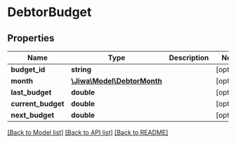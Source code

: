 # DebtorBudget

## Properties
Name | Type | Description | Notes
------------ | ------------- | ------------- | -------------
**budget_id** | **string** |  | [optional] 
**month** | [**\Jiwa\Model\DebtorMonth**](DebtorMonth.md) |  | [optional] 
**last_budget** | **double** |  | [optional] 
**current_budget** | **double** |  | [optional] 
**next_budget** | **double** |  | [optional] 

[[Back to Model list]](../README.md#documentation-for-models) [[Back to API list]](../README.md#documentation-for-api-endpoints) [[Back to README]](../README.md)


